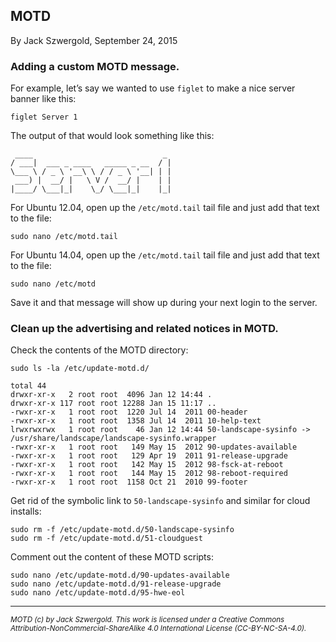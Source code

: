 ## MOTD

By Jack Szwergold, September 24, 2015

### Adding a custom MOTD message.

For example, let’s say we wanted to use `figlet` to make a nice server banner like this:

    figlet Server 1

The output of that would look something like this:

	 ____                             _ 
	/ ___|  ___ _ ____   _____ _ __  / |
	\___ \ / _ \ '__\ \ / / _ \ '__| | |
	 ___) |  __/ |   \ V /  __/ |    | |
	|____/ \___|_|    \_/ \___|_|    |_|

For Ubuntu 12.04, open up the `/etc/motd.tail` tail file and just add that text to the file:

    sudo nano /etc/motd.tail

For Ubuntu 14.04, open up the `/etc/motd.tail` tail file and just add that text to the file:

    sudo nano /etc/motd

Save it and that message will show up during your next login to the server.

### Clean up the advertising and related notices in MOTD.

Check the contents of the MOTD directory:

	sudo ls -la /etc/update-motd.d/
	
	total 44
	drwxr-xr-x   2 root root  4096 Jan 12 14:44 .
	drwxr-xr-x 117 root root 12288 Jan 15 11:17 ..
	-rwxr-xr-x   1 root root  1220 Jul 14  2011 00-header
	-rwxr-xr-x   1 root root  1358 Jul 14  2011 10-help-text
	lrwxrwxrwx   1 root root    46 Jan 12 14:44 50-landscape-sysinfo -> /usr/share/landscape/landscape-sysinfo.wrapper
	-rwxr-xr-x   1 root root   149 May 15  2012 90-updates-available
	-rwxr-xr-x   1 root root   129 Apr 19  2011 91-release-upgrade
	-rwxr-xr-x   1 root root   142 May 15  2012 98-fsck-at-reboot
	-rwxr-xr-x   1 root root   144 May 15  2012 98-reboot-required
	-rwxr-xr-x   1 root root  1158 Oct 21  2010 99-footer

Get rid of the symbolic link to `50-landscape-sysinfo` and similar for cloud installs:

	sudo rm -f /etc/update-motd.d/50-landscape-sysinfo
	sudo rm -f /etc/update-motd.d/51-cloudguest

Comment out the content of these MOTD scripts:

	sudo nano /etc/update-motd.d/90-updates-available
	sudo nano /etc/update-motd.d/91-release-upgrade
	sudo nano /etc/update-motd.d/95-hwe-eol

***

<sup>*MOTD (c) by Jack Szwergold. This work is licensed under a Creative Commons Attribution-NonCommercial-ShareAlike 4.0 International License (CC-BY-NC-SA-4.0).*</sup>